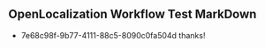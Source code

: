 ## OpenLocalization Workflow Test MarkDown
* 7e68c98f-9b77-4111-88c5-8090c0fa504d 
thanks!<!--HONumber=Mar16_HO2-->
